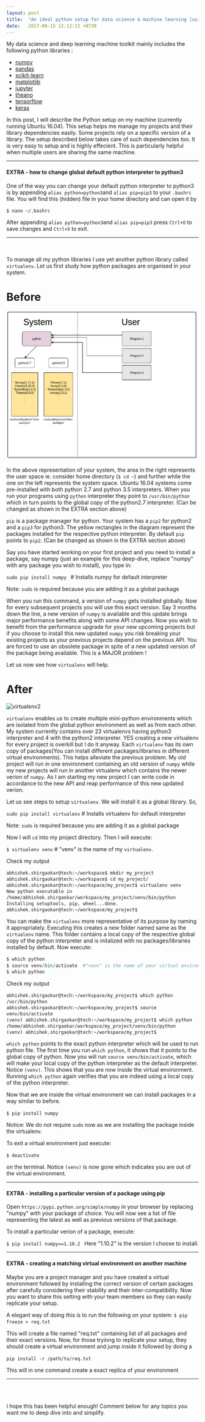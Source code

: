 ```yaml
---
layout: post
title:  "An ideal python setup for data science & machine learning [using virtualenv]"
date:   2017-08-15 12:12:12 +0730
---
```


My data science and deep learning machine toolkit mainly includes the following python libraries :

- [numpy](http://www.numpy.org/)
- [pandas](http://pandas.pydata.org/)
- [scikit-learn](http://scikit-learn.org/stable/)
- [matplotlib](https://matplotlib.org/)
- [jupyter](http://jupyter.org/) 
- [theano](http://deeplearning.net/software/theano/)
- [tensorflow](https://www.tensorflow.org/)
- [keras](https://keras.io/)

In this post, I will describe the Python setup on my machine (currently running Ubuntu 16.04). This setup helps me manage my projects and their library dependencies easily. Some projects rely on a specific version of a library. The setup described below takes care of such dependencies too. It is very easy to setup and is highly effecient. This is particularly helpful when multiple users are sharing the same machine.

----
#### EXTRA - how to change global default python interpreter to python3
One of the way you can change your default python interpreter to python3 is by appending ```alias python=python3```and ```alias pip=pip3``` to your ```.bashrc``` file. You will find this (hidden) file in your home directory and can open it by 

```
$ nano ~/.bashrc
```   
After appending ```alias python=python3```and ```alias pip=pip3```  press ```Ctrl+O``` to save changes and ```Ctrl+X``` to exit.

----

<br><br>
To manage all my python libraries I use yet another python library called ```virtualenv```. Let us first study how python packages are organised in your system.

# Before
![virtualenv1](/resources/venv1.jpg)

In the above representation of your system, the area in the right represents the user space ie. consider home directory (```$ cd ~```) and further  while the one on the left represents the system space. Ubuntu 16.04 systems come pre-installed with both python 2.7 and python 3.5 interpreters. When you run your programs using ```python``` interpreter they point to ```/usr/bin/python``` which in turn points to the global copy of the python2.7 interpreter. (Can be changed as shown in the EXTRA section above)


```pip``` is a package manager for python. Your system has a ```pip2``` for python2 and a ```pip3``` for python3. The yellow rectangles in the diagram represent the packages installed for the respective python interpreter. By default ```pip``` points to ```pip2```. (Can be changed as shown in the EXTRA section above)

Say you have started working on your first project and you need to install a package, say numpy (just an example for this deep-dive, replace "numpy" with any package you wish to install), you type in:

```sudo pip install numpy ``` # Installs numpy for default interpreter

Note: ```sudo``` is required because you are adding it as a global package


When you run this command, a  version of ```numpy``` gets installed globally. Now for every subsequent projects you will use this exact version. Say 3 months down the line, a new version of ```numpy``` is available and this update brings major performance benefits along with some API changes. Now you wish to benefit from the performance upgrade for your new upcoming projects but if you choose to install this new updated ```numpy``` you risk breaking your existing projects as your previous projects depend on the previous API. You are forced to use an obsolete package in spite of a new updated version of the package being available. This is a MAJOR problem !

Let us now see how ```virtualenv``` will help. 

# After
![virtualenv2](/resources/venv2.jpg)

```virtualenv``` enables us to create multiple mini-python environments which are isolated from the global python environment as well as from each other. My system currently contains over 23 virtualenvs having python3 interpreter and 4 with the python2 interpreter. YES creating a new virtualenv for every project is overkill but I do it anyway. Each ```virtualenv``` has its own copy of packages(You can install different packages/libraries in different virtual environments). This helps alleviate the previous problem. My old project will run in one environment containing an old version of ```numpy``` while my new projects will run in another virtualenv which contains the newer verion of ```numpy```. As I am starting my new project I can write code in accordance to the new API and reap performance of this new updated verion.

Let us see steps to setup ```virtualenv```. We will install it as a global library. So,

```sudo pip install virtualenv``` # Installs virtualenv for default interpreter

Note: ```sudo``` is required because you are adding it as a global package

Now I will ```cd``` into my project directory. Then I will execute:

```$ virtualenv venv``` # "venv" is the name of my ```virtualenv```. 

Check my output
```
abhishek.shirgaokar@tech:~/workspace$ mkdir my_project
abhishek.shirgaokar@tech:~/workspace$ cd my_project/
abhishek.shirgaokar@tech:~/workspace/my_project$ virtualenv venv
New python executable in /home/abhishek.shirgaokar/workspace/my_project/venv/bin/python
Installing setuptools, pip, wheel...done.
abhishek.shirgaokar@tech:~/workspace/my_project$ 
```

You  can make the ```virtualenv``` more representative of its purpose by naming it appropriately. Executing this creates a new folder named same as the ```virtualenv``` name. This folder contains a local copy of the respective global copy of the python interpreter and is initalized with no packages/libraries installed by default. Now execute:

```python
$ which python
$ source venv/bin/activate	#"venv" is the name of your virtual environment
$ which python 
```
Check my output
```
abhishek.shirgaokar@tech:~/workspace/my_project$ which python
/usr/bin/python
abhishek.shirgaokar@tech:~/workspace/my_project$ source venv/bin/activate
(venv) abhishek.shirgaokar@tech:~/workspace/my_project$ which python
/home/abhishek.shirgaokar/workspace/my_project/venv/bin/python
(venv) abhishek.shirgaokar@tech:~/workspace/my_project$ 
```

```which python``` points to the exact python interpreter which will be used to run python file. The first time you run  ```which python```, it shows that it points to the global copy of python. Now you will run ```source venv/bin/activate```, which will make your local copy of the python interpreter as the default interpreter. Notice ```(venv)```. This shows that you are now inside the virtual environment. Running  ```which python``` again verifies that you are indeed using a local copy of the python interpreter. 

Now that we are inside the virtual environment we can install packages in a way similar to before.

```$ pip install numpy```

Notice: We do not require ```sudo``` now as we are installing the package inside the virtualenv.


To exit a virtual environment just execute:

```$ deactivate ```

on the terminal. Notice ```(venv)``` is now gone which indicates you are out of the virtual environment.


----
#### EXTRA - installing a particular version of a package using pip

Open ```https://pypi.python.org/simple/numpy``` in your browser by replacing "numpy" with your package of choice. You will now see a list of file representing the latest as well as previous versions of that package.

To install a particular verion of a package, execute:

```$ pip install numpy==1.10.2 ``` 
Here "1.10.2" is the version I choose to install.


----
#### EXTRA - creating a matching virtual environment on another machine

Maybe you are a project manager and you have created a virtual environment followed by installing the correct version of certain packages after carefully considering their stability and their inter-compatibility. Now you want to share this setting with your team members so they can easily replicate your setup.

A elegant way of doing this is to run the following on your system:
```$ pip freeze > req.txt ``` 

This will create a file named "req.txt" containing list of all packages and their exact versions. Now, for those tryinng to replicate your setup, they should create a virtual environment and jump inside it followed by doing a 

```pip install -r /path/to/req.txt```


This will in one command create a exact replica of your environment

----
<br><br>

I hope this has been helpful enough! Comment below for any topics you want me to deep dive into and simplify.




